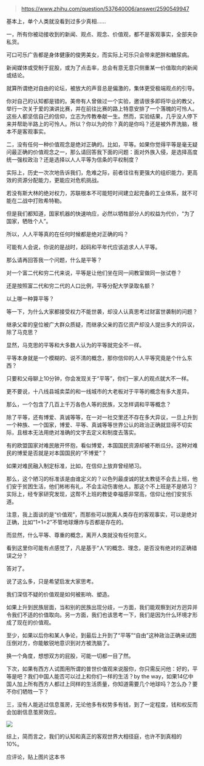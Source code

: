 > https://www.zhihu.com/question/537640006/answer/2590549947





基本上，单个人类就没看到过多少真相……

一，所有你被动接收到的新闻、观点、观念、价值观，都不是客观事实，全部夹杂私货。

可口可乐广告都是身体健康的俊男美女，而实际上可乐只会带来肥胖和糖尿病。

新闻媒体或受制于屁股，或为了点击率，总会有意无意只侧重某一价值取向的新闻或结论。

就算所谓绝对自由的论坛，被放大的声音总是偏激的，集体更受极端观点的引导。

你对自己的认知都是错的。美帝有人曾做过一个实验，邀请很多即将毕业的教父，举行一次关于爱的演讲比赛，并在前往比赛的路上特意安排了一个落魄的可怜人。这些人都坚信自己的信仰，立志为传教奉献一生。然而，实验结果，几乎没人停下来并帮助半路上的可怜人。所以？你以为的你？真的是你吗？还是被外界洗脑，根本不是客观事实。

二，没有任何一种价值观念是绝对正确的。比如，平等。如果你觉得平等是毫无疑问最正确的价值观念之一，那么请回答我下面的问题：面对外族入侵，是选择高度统一强权政治？还是选择以人人平等为信条的平权制度？

实际上，历史一次次地告诉我们，危难之际，前者往往有更强大的组织能力，更高效的资源分配能力，更能应对危机挑战。

若没有斯大林的绝对权力，苏联根本不可能短时间建立起完备的工业体系，就不可能在二战中打败希特勒。

但是我们都知道，国家机器的快速响应，必然以牺牲部分人的权益为代价，“为了国家，牺牲个人”。

所以，人人平等真的在任何时候都是绝对正确的吗？

可能有人会说，你说的是战时，起码和平年代应该追求人人平等。

那么请再回答我一个问题，什么是平等？

对一个富二代和穷二代来说，平等是让他们坐在同一间教室做同一张试卷？

还是按照富二代和穷二代的人口比例，平等分配大学录取名额？

以上哪一种算平等？

等一下，为什么大家都接受权力不能世袭，却没人认真思考过财富世袭制的问题？

继承父辈的皇位被广大群众质疑，而继承父亲的百亿资产却没人提出多大的异议，除了马克思？

显然，马克思的平等和大多数人认为的平等就完全不一样。

平等本身就是一个模糊的、说不清的概念，那你信仰的人人平等究竟是个什么东西？

只要和父母聊上10分钟，你会发现关于“平等”，你们一家人的观点就大不一样。

更不要说，十八线县城卖菜的和一线城市的大老板对于平等的概念有多大差异。

那么，一个包含了几百上千万各色人等的民族，又怎样调和平等概念？

除了平等，还有博爱、真诚等等，在一对一社交里还不存在多大异议，一旦上升到一个种族、一个国家，博爱、平等、真诚等等世界公认的政治正确就显得不切实际，且根本无法用绝对准确的文字去定义和制度去落实。

有的欧盟国家对难民敞开怀抱，看似博爱，本国国民资源却被不断瓜分。这种对难民的博爱是否就是对本国国民的“不博爱”？

如果对难民融入制定标准，比如，在信仰上放弃曾经陋习。

那么，这个陋习的标准该是由谁定义的？以色列最虔诚的犹太教徒不会去上班，他们安于贫困生活，他们彬彬有礼，不会主动伤害他人。那这个不上班是不是陋习？实际上，经专家研究发现，这帮不上班的教徒幸福感非常高，信仰让他们安贫乐道。

注意，我上面谈的是“价值观”，而那些可以脱离人类存在的客观事实，可以是绝对正确，比如“1+1=2”不管地球爆炸与否都是存在的。

而显然，什么平等、尊重的概念，离开人类就没有任何意义。

看到这里你可能有点感觉了，凡是基于“人”的概念、理念，是否没有绝对的正确错误之分？

答对了。

说了这么多，只是希望启发大家思考。

我们深信不疑的价值观是如何被影响、塑造。

如果上升到民族层面，当和别的民族出现分歧，一方面，我们能观察到对方迥异并令我们不适的价值取向。另一方面，我们也该思考一下，我们是因为什么环境才形成了现在的价值观。

至少，如果以后你和某人争论，到最后上升到了“平等”“自由”这种政治正确来试图压倒对方，你能敏锐地意识到对方被洗脑了。

换一个角度，想想双方的屁股，可能一切都一目了然。

下次，如果有西方人试图用所谓的普世价值观来说服你，你只需反问他：好的，平等是吧？我们中国人能否可以过上和你们一样的生活？by the way，如果14亿中国人加上所有西方人都过上同样的生活质量，你知道需要几个地球吗？怎么办？要不你们牺牲一下？

三，没有人能逃过信息茧房，无论他多有权势多有钱，到了一定程度，钱和权反而会加剧信息茧房效应。

![](https://picx.zhimg.com/50/v2-cd4e3336b3fd8da5993cbb5dc342d24e_720w.jpg?source=2c26e567)

综上，简而言之，我们的认知和真正的客观世界大相径庭，也许不到真相的10%。

应评论，贴上图片这本书




